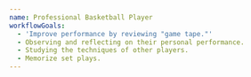 ```yaml
---
name: Professional Basketball Player
workflowGoals:
  - 'Improve performance by reviewing "game tape."'
  - Observing and reflecting on their personal performance.
  - Studying the techniques of other players.
  - Memorize set plays.
---
```

